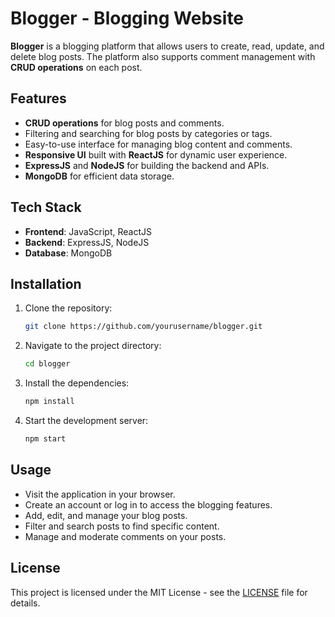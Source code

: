 # Blogger - Blogging Website

**Blogger** is a blogging platform that allows users to create, read, update, and delete blog posts. The platform also supports comment management with **CRUD operations** on each post.

## Features
- **CRUD operations** for blog posts and comments.
- Filtering and searching for blog posts by categories or tags.
- Easy-to-use interface for managing blog content and comments.
- **Responsive UI** built with **ReactJS** for dynamic user experience.
- **ExpressJS** and **NodeJS** for building the backend and APIs.
- **MongoDB** for efficient data storage.

## Tech Stack
- **Frontend**: JavaScript, ReactJS
- **Backend**: ExpressJS, NodeJS
- **Database**: MongoDB

## Installation

1. Clone the repository:
    ```bash
    git clone https://github.com/yourusername/blogger.git
    ```

2. Navigate to the project directory:
    ```bash
    cd blogger
    ```

3. Install the dependencies:
    ```bash
    npm install
    ```

4. Start the development server:
    ```bash
    npm start
    ```

## Usage
- Visit the application in your browser.
- Create an account or log in to access the blogging features.
- Add, edit, and manage your blog posts.
- Filter and search posts to find specific content.
- Manage and moderate comments on your posts.

## License
This project is licensed under the MIT License - see the [LICENSE](LICENSE) file for details.


